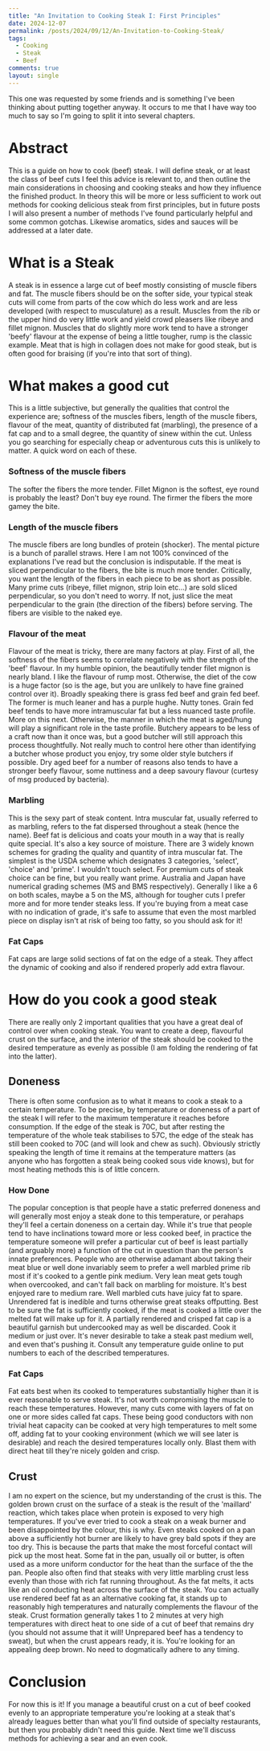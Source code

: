 ```yaml
---
title: "An Invitation to Cooking Steak I: First Principles"
date: 2024-12-07
permalink: /posts/2024/09/12/An-Invitation-to-Cooking-Steak/
tags:
  - Cooking
  - Steak
  - Beef
comments: true
layout: single
---
```


This one was requested by some friends and is something I've been thinking about putting together anyway. It occurs to me that I have way too much to say so I'm going to split it into several 
chapters.

# Abstract
This is a guide on how to cook (beef) steak. I will define steak, or at least the class of beef cuts I feel this advice is relevant to, 
and then outline the main considerations in choosing and cooking steaks and how they influence the finished product. In theory this will be more 
or less sufficient to work out methods for cooking delicious steak from first principles, but in future posts I will also present a number of methods 
I've found particularly helpful and some common gotchas. Likewise aromatics, sides and sauces will be addressed at a later date.

# What is a Steak
A steak is in essence a large cut of beef mostly consisting of muscle fibers and fat. The muscle fibers should be on the softer side, your 
typical steak cuts will come from parts of the cow which do less work and are less developed (with respect to musculature) as a result. Muscles from the rib or the upper hind 
do very little work and yield crowd pleasers like ribeye and fillet mignon. Muscles that do slightly more work tend to have a stronger 'beefy' 
flavour at the expense of being a little tougher, rump is the classic example. Meat that is high in collagen does not make for good steak, but 
is often good for braising (if you're into that sort of thing).

# What makes a good cut
This is a little subjective, but generally the qualities that control the experience are; softness of the muscles fibers, length of the muscle fibers, 
flavour of the meat, quantity of distributed fat (marbling), the presence of a fat cap and to a small degree, the quantity of sinew within the cut. Unless 
you go searching for especially cheap or adventurous cuts this is unlikely to matter. A quick word on each of these.

### Softness of the muscle fibers
The softer the fibers the more tender. Fillet Mignon is the softest, eye round is probably the least? Don't buy eye round. The firmer the fibers the more gamey the bite.

### Length of the muscle fibers
The muscle fibers are long bundles of protein (shocker). The mental picture is a bunch of parallel straws. Here I am not 100% convinced of the explanations 
I've read but the conclusion is indisputable. If the meat is sliced perpendicular to the fibers, the bite is much more tender. Critically, you want the length of the fibers 
in each piece to be as short as possible. Many prime cuts (ribeye, fillet mignon, strip loin etc...) are sold sliced perpendicular, so you don't need to worry. If not, just 
slice the meat perpendicular to the grain (the direction of the fibers) before serving. The fibers are visible to the naked eye. 

### Flavour of the meat
Flavour of the meat is tricky, there are many factors at play. First of all, the softness of the fibers seems to correlate negatively with the strength of the 'beef' flavour. 
In my humble opinion, the beautifully tender filet mignon is nearly bland. I like the flavour of rump most. Otherwise, the diet of the cow is a huge factor (so is the age, 
but you are unlikely to have fine grained control over it). Broadly speaking there is grass fed beef and grain fed beef. The former is much leaner and has a purple hughe. Nutty tones. 
Grain fed beef tends to have more intramuscular fat but a less nuanced taste profile. More on this next. Otherwise, the manner in which the meat is aged/hung will play a significant role in the taste profile. Butchery 
appears to be less of a craft now than it once was, but a good butcher will still approach this process thoughtfully. Not really much to control here other than identifying a butcher 
whose product you enjoy, try some older style butchers if possible. Dry aged beef for a number of reasons also tends to have a stronger beefy flavour, some nuttiness and a deep savoury 
flavour (curtesy of msg produced by bacteria).

### Marbling
This is the sexy part of steak content. Intra muscular fat, usually referred to as marbling, refers to the fat dispersed throughout a steak (hence the name). Beef fat is delicious and coats your mouth in a way that is 
really quite special. It's also a key source of moisture. There are 3 widely known 
schemes for grading the quality and quantity of intra muscular fat. The simplest is the USDA scheme which designates 3 categories, 'select', 'choice' and 'prime'. I wouldn't touch select. For 
premium cuts of steak choice can be fine, but you really want prime. Australia and Japan have numerical grading schemes (MS and BMS respectively). Generally I like a 6 on both scales, maybe a 5 on the MS, 
although for tougher cuts I prefer more and for more tender steaks less. If you're buying from a meat case with no indication of grade, it's safe to assume that even the most marbled piece on display isn't at 
risk of being too fatty, so you should ask for it!

### Fat Caps
Fat caps are large solid sections of fat on the edge of a steak. They affect the dynamic of cooking and also if rendered properly add extra flavour.

# How do you cook a good steak
There are really only 2 important qualities that you have a great deal of control over when cooking steak. You want to create a deep, flavourful 
crust on the surface, and the interior of the steak should be cooked to the desired temperature as evenly as possible (I am folding the rendering of fat into the latter).  

## Doneness
There is often some confusion as to what it means to cook a steak to a certain temperature. To be precise, by temperature or doneness of a part of the steak I will refer to the maximum temperature 
it reaches before consumption. If the edge of the steak is 70C, but after resting the temperature of the whole teak stabilises to 57C, the edge of the steak has 
still been cooked to 70C (and will look and chew as such). Obviously strictly speaking the length of time it remains at the temperature matters (as anyone who has forgotten a steak 
being cooked sous vide knows), but for most heating methods this is of little concern. 

### How Done
The popular conception is that people have a static preferred doneness and will generally most enjoy a steak done to this temperature, or perahaps they'll feel a certain doneness on a certain day. While it's true 
that people tend to have inclinations toward more or less cooked beef, in practice the temperature someone will prefer a particular cut of beef is least partially (and arguably more) a function of the cut in question than the person's 
innate preferences. People who are otherwise adamant about taking their meat blue or well done invariably seem to prefer a well marbled prime rib most if it's cooked to a gentle pink medium. Very lean meat gets tough 
when overcooked, and can't fall back on marbling for moisture. It's best enjoyed rare to medium rare. Well marbled cuts have juicy fat to spare. Unrendered fat is inedible and turns otherwise great steaks offputting. 
Best to be sure the fat is sufficiently cooked, if the meat is cooked a little over the melted fat will make up for it. A partially rendered and crisped fat cap is a beautiful garnish but undercooked may as well be discarded. 
Cook it medium or just over. It's never desirable to take a steak past medium well, and even that's pushing it. Consult any temperature guide online to put numbers to each of the described temperatures.

### Fat Caps
Fat eats best when its cooked to temperatures substantially higher than it is ever reasonable to serve steak. It's not worth compromising the muscle to reach these temperatures. However, many cuts come with layers of fat on one 
or more sides called fat caps. These being good conductors with non trivial heat capacity can be cooked at very high temperatures to melt some off, adding fat to your cooking environment (which we will see later is desirable) and 
reach the desired temperatures locally only. Blast them with direct heat till they're nicely golden and crisp.

## Crust
I am no expert on the science, but my understanding of the crust is this. The golden brown crust on the surface of a steak is the result of the 'maillard' reaction, which takes place 
when protein is exposed to very high temperatures. If you've ever tried to cook a steak on a weak burner and been disappointed by the colour, this is why. Even steaks cooked on a pan above a sufficiently hot burner are likely 
to have grey bald spots if they are too dry. This is because the parts that make the most forceful contact will pick up the most heat. Some fat in the pan, usually oil or butter, is often used as a more uniform conductor for the heat than the surface of the 
the pan. People also often find that steaks with very little marbling crust less evenly than those with rich fat running throughout. As the fat melts, it acts like an oil conducting heat across the surface of the steak. You can actually 
use rendered beef fat as an alternative cooking fat, it stands up to reasonably high temperatures and naturally complements the flavour of the steak. Crust formation generally takes 1 to 2 minutes at very high temperatures with direct heat to one side of a cut of beef that remains dry (you should not assume that it will! Unprepared beef has a tendency to sweat), but when the crust appears ready, it is. You're looking for an appealing deep brown. No need to dogmatically adhere to any timing.

# Conclusion
For now this is it! If you manage a beautiful crust on a cut of beef cooked evenly to an appropriate temperature you're looking at a steak that's already leagues better than what you'll find outside of 
specialty restaurants, but then you probably didn't need this guide. Next time we'll discuss methods for achieving a sear and an even cook. 
